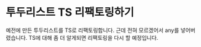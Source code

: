 # 투두리스트 TS 리팩토링하기
예전에 만든 투두리스트를 TS로 리팩토링합니다.
근데 전혀 모르겠어서 any를 넣어버렸습니다.
TS에 대해 좀 더 알게되면 리팩토링을 다시 할 예정입니다.
